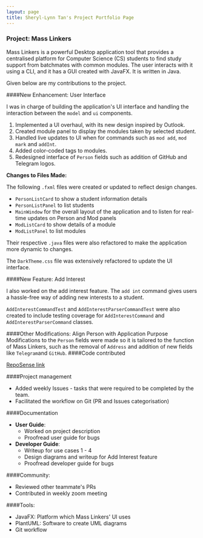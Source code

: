 ```yaml
---
layout: page
title: Sheryl-Lynn Tan's Project Portfolio Page
---
```


### Project: Mass Linkers
Mass Linkers is a powerful Desktop application tool that provides a centralised platform for Computer Science (CS) students to find study support from batchmates with common modules. The user interacts with it using a CLI, and it has a GUI created with JavaFX. It is written in Java.

Given below are my contributions to the project.

####New Enhancement: User Interface

I was in charge of building the application's UI interface and handling the interaction between the ```model``` and ```ui``` components.
1. Implemented a UI overhaul, with its new design inspired by Outlook. 
2. Created module panel to display the modules taken by selected student. 
3. Handled live updates to UI when for commands such as ```mod add```, ```mod mark``` and ```addInt```.
4. Added color-coded tags to modules. 
5. Redesigned interface of ```Person``` fields such as addition of GitHub and Telegram logos.

**Changes to Files Made:**

The following ```.fxml``` files were created or updated to reflect design changes.
* ```PersonListCard``` to show a student information details
* ```PersonListPanel``` to list students
* ```MainWindow``` for the overall layout of the application and to listen for real-time updates on Person and Mod panels
* ```ModListCard``` to show details of a module
* ```ModListPanel``` to list modules

Their respective ```.java``` files were also refactored to make the application more dynamic to changes. 

The ```DarkTheme.css``` file was extensively refactored to update the UI interface.

####New Feature: Add Interest

I also worked on the add interest feature. The ```add int``` command gives users a hassle-free way of adding new interests to a student.

```AddInterestCommandTest``` and ```AddInterestParserCommandTest``` were also created to include testing coverage for ```AddInterestCommand``` and ```AddInterestParserCommand``` classes. 

####Other Modifications: Align Person with Application Purpose
Modifications to the ```Person``` fields were made so it is tailored to the function of Mass Linkers, such as the removal of ```Address``` and addition of new fields like ```Telegram```and ```GitHub```. 
####Code contributed

[RepoSense link](https://nus-cs2103-ay2223s1.github.io/tp-dashboard/?search=sltsheryl&breakdown=true)

####Project management
* Added weekly Issues - tasks that were required to be completed by the team. 
* Facilitated the workflow on Git (PR and Issues categorisation)


####Documentation
* **User Guide**:
  * Worked on project description
  * Proofread user guide for bugs
* **Developer Guide**:
    * Writeup for use cases 1 - 4
    * Design diagrams and writeup for Add Interest feature
    * Proofread developer guide for bugs

####Community:
* Reviewed other teammate's PRs
* Contributed in weekly zoom meeting

####Tools:
* JavaFX: Platform which Mass Linkers' UI uses
* PlantUML: Software to create UML diagrams
* Git workflow
